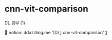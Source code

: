 # cnn-vit-comparison
DL 공부 (1)

🔗 notion: ddazzling.me '\[DL\] cnn-vit-comparison' [1]

[1]: https://www.notion.so/ddazzling/GIT-cnn-vit-comparison-243bb540e5fe80c3ab77d4f3b515bebb?source=copy_link "notion"
